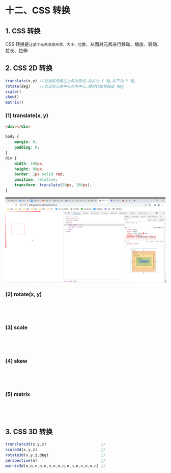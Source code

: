 # 十二、CSS 转换

## 1. CSS 转换

CSS 转换是`让某个元素改变形状、大小、位置`，从而对元素进行移动、缩放、转动、拉长、拉伸

## 2. CSS 2D 转换

```js
translate(x,y) //以当前元素左上角为原点,向右为 X 轴,向下为 Y 轴,
rotate(deg)    //以当前元素中心点为中心,顺时针旋转指定 deg
scale()
skew()
matrix()
```

### (1) translate(x, y)

```html
<div></div>
```

```css
body {
    margin: 0;
    padding: 0;
}
div {
    width: 100px;
    height: 80px;
    border: 1px solid red;
    position: relative;
    transform: translate(50px, 100px);
}
```

![translate](https://github.com/yuyuyuzhang/Blog/blob/master/images/CSS/CSS/translate.png)

### (2) rotate(x, y)

```html

```

```css

```

![]()

### (3) scale

```html

```

```css

```

![]()

### (4) skew

```html

```

```css

```

![]()

### (5) matrix

```html

```

```css

```

![]()

## 3. CSS 3D 转换

```js
translate3d(x,y,z)                        //
scale3d(x,y,z)                            //
rotate3d(x,y,z,deg)                       //
perspective(n)                            //
matrix3d(n,n,n,n,n,n,n,n,n,n,n,n,n,n,n,n) //
```



